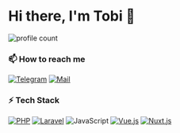 # Hi there, I'm Tobi 👋

![profile count](https://komarev.com/ghpvc/?username=tschni&color=red)

### 📫 How to reach me
[![Telegram](https://img.shields.io/static/v1?logo=telegram&label=Telegram&message=@tschni&color=26A5E4&longCache=true&style=for-the-badge)](https://t.me/tschni)
[![Mail](https://img.shields.io/static/v1?logo=mail.ru&label=Mail&message=tobias@schnittger-it.de&color=lightgray&longCache=true&style=for-the-badge)](mailto:tobias@schnittger-it.de)

### ⚡ Tech Stack
[![PHP](https://img.shields.io/static/v1?label=&message=PHP&logo=php&logoColor=FFFFFF&color=777BB4&longCache=true&style=for-the-badge)](https://www.php.net/)
[![Laravel](https://img.shields.io/static/v1?label=&message=Laravel&logo=laravel&logoColor=FFFFFF&color=FF2D20&longCache=true&style=for-the-badge)](https://laravel.com/)
![JavaScript](https://img.shields.io/static/v1?label=&message=JavaScript&logo=javascript&logoColor=333333&color=F7DF1E&longCache=true&style=for-the-badge)
[![Vue.js](https://img.shields.io/static/v1?label=&message=Vue.js&logo=vue.js&logoColor=FFFFFF&color=4FC08D&longCache=true&style=for-the-badge)](https://vuejs.org/)
[![Nuxt.js](https://img.shields.io/static/v1?label=&message=Nuxt.js&logo=nuxt.js&logoColor=FFFFFF&color=00C58E&longCache=true&style=for-the-badge)](https://nuxtjs.org/)
